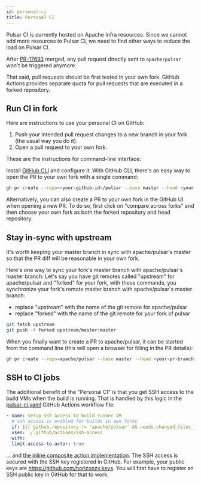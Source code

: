 ```yaml
---
id: personal-ci
title: Personal CI
---
```


Pulsar CI is currently hosted on Apache Infra resources. Since we cannot add more resources to Pulsar CI, we need to find other ways to reduce the load on Pulsar CI.

After [PR-17693](https://github.com/apache/pulsar/pull/17693) merged, any pull request directly sent to `apache/pulsar` won't be triggered anymore.

That said, pull requests should be first tested in your own fork. GitHub Actions provides separate quota for pull requests that are executed in a forked repository.

## Run CI in fork

Here are instructions to use your personal CI on GitHub:

1. Push your intended pull request changes to a new branch in your fork (the usual way you do it).
2. Open a pull request to your own fork.

These are the instructions for command-line interface:

Install [GitHub CLI](https://cli.github.com/) and configure it. With GitHub CLI, there's an easy way to open the PR to your own fork with a single command:

```bash
gh pr create --repo=<your-github-id>/pulsar --base master --head <your-pr-branch> -f
```

Alternatively, you can also create a PR to your own fork in the GitHub UI when opening a new PR. To do so, first click on "compare across forks" and then choose your own fork as both the forked repository and head repository.

## Stay in-sync with upstream

It's worth keeping your master branch in sync with apache/pulsar's master so that the PR diff will be reasonable in your own fork.

Here's one way to sync your fork's master branch with apache/pulsar's master branch: Let's say you have git remotes called "upstream" for apache/pulsar and "forked" for your fork, with these commands, you synchronize your fork's remote master branch with apache/pulsar's master branch:

* replace "upstream" with the name of the git remote for apache/pulsar
* replace "forked" with the name of the git remote for your fork of pulsar

```bash
git fetch upstream
git push -f forked upstream/master:master
```

When you finally want to create a PR to apache/pulsar, it can be started from the command line (this will open a browser for filling in the PR details):

```bash
gh pr create --repo=apache/pulsar --base master --head <your-pr-branch> --web
```

## SSH to CI jobs

The additional benefit of the "Personal CI" is that you get SSH access to the build VMs when the build is running. That is handled by this logic in the [pulsar-ci.yaml](https://github.com/apache/pulsar/blob/master/.github/workflows/pulsar-ci.yaml) GitHub Actions workflow file:

```yaml
- name: Setup ssh access to build runner VM
  # ssh access is enabled for builds in own forks
  if: ${{ github.repository != 'apache/pulsar' && needs.changed_files_job.outputs.docs_only != 'true' }}
  uses: ./.github/actions/ssh-access
  with:
  limit-access-to-actor: true
```

... and [the inline composite action implementation](https://github.com/apache/pulsar/blob/master/.github/actions/ssh-access/action.yml). The SSH access is secured with the SSH key registered in GitHub. For example, your public keys are https://github.com/horizonzy.keys. You will first have to register an SSH public key in GitHub for that to work.
